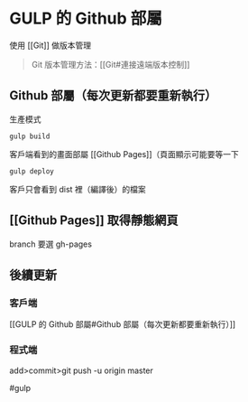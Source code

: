 # GULP 的 Github 部屬
使用 [[Git]] 做版本管理
> Git 版本管理方法：[[Git#連接遠端版本控制]]

## Github 部屬（每次更新都要重新執行）
生產模式
```shell
gulp build
```
客戶端看到的畫面部屬 [[Github Pages]]（頁面顯示可能要等一下
```shell
gulp deploy  
```
客戶只會看到 dist 裡（編譯後）的檔案

## [[Github Pages]] 取得靜態網頁
branch 要選 gh-pages


## 後續更新
### 客戶端
[[GULP 的 Github 部屬#Github 部屬（每次更新都要重新執行）]]
### 程式端
add>commit>git push -u origin master

#gulp